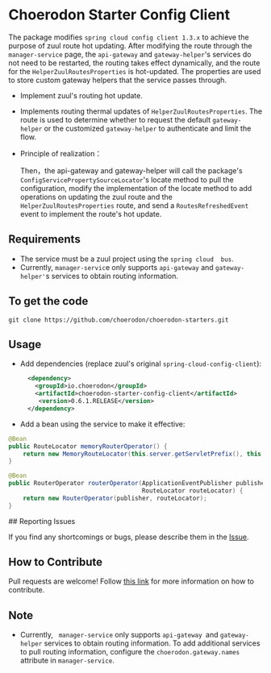 # Choerodon Starter Config Client
The package modifies ``spring cloud config client 1.3.x`` to achieve the purpose of zuul route hot updating. After modifying the route through the ``manager-service`` page, the ``api-gateway`` and ``gateway-helper``'s services do not need to be restarted, the routing takes effect dynamically, and the route for the ``HelperZuulRoutesProperties`` is hot-updated. The properties are used to store custom gateway helpers that the service passes through. 

- Implement zuul's routing hot update.
- Implements routing thermal updates of ``HelperZuulRoutesProperties``. The route is used to determine whether to request the default ``gateway-helper`` or the customized ``gateway-helper`` to authenticate and limit the flow.

- Principle of realization：

  Then，the api-gateway and gateway-helper will call the package's ``ConfigServicePropertySourceLocator``'s locate method to pull the configuration, modify the implementation of the locate method to add operations on updating the zuul route and the ``HelperZuulRoutesProperties`` route, and send a ``RoutesRefreshedEvent`` event to implement the route's hot update.
  

## Requirements
- The service must be a zuul project using the ``spring cloud  bus``.
- Currently, ``manager-servic``e only supports ``api-gateway`` and ``gateway-helper'``s services to obtain routing information.

## To get the code

```
git clone https://github.com/choerodon/choerodon-starters.git
```

## Usage
- Add dependencies (replace zuul's original ``spring-cloud-config-client``):

  ```xml
    <dependency>
      <groupId>io.choerodon</groupId>
      <artifactId>choerodon-starter-config-client</artifactId>
       <version>0.6.1.RELEASE</version>
    </dependency>
  ```
- Add a bean using the service to make it effective:
   
 ```java
 @Bean
 public RouteLocator memoryRouterOperator() {
     return new MemoryRouteLocator(this.server.getServletPrefix(), this.zuulProperties);
 }

 @Bean
 public RouterOperator routerOperator(ApplicationEventPublisher publisher,
                                      RouteLocator routeLocator) {
     return new RouterOperator(publisher, routeLocator);
 }
 ```

## Reporting Issues

If you find any shortcomings or bugs, please describe them in the [Issue](https://github.com/choerodon/choerodon/issues/new?template=issue_template.md).
    
## How to Contribute
Pull requests are welcome! Follow [this link](https://github.com/choerodon/choerodon/blob/master/CONTRIBUTING.md) for more information on how to contribute.

## Note
- Currently, `` manager-service`` only supports ``api-gateway ``and ``gateway-helper`` services to obtain routing information. To add additional services to pull routing information, configure the ``choerodon.gateway.names`` attribute in ``manager-service``.